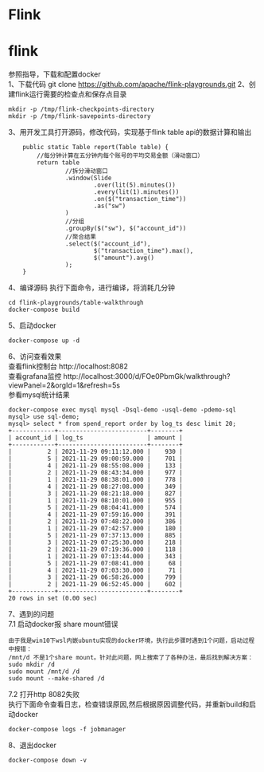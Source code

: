 # Flink

# flink

参照指导，下载和配置docker  
1、下载代码
git clone https://github.com/apache/flink-playgrounds.git 
2、创建flink运行需要的检查点和保存点目录
```
mkdir -p /tmp/flink-checkpoints-directory
mkdir -p /tmp/flink-savepoints-directory
```
3、用开发工具打开源码，修改代码，实现基于flink table api的数据计算和输出
```
    public static Table report(Table table) {
        //每分钟计算在五分钟内每个账号的平均交易金额（滑动窗口）
        return table
                //拆分滑动窗口
                .window(Slide
                        .over(lit(5).minutes())
                        .every(lit(1).minutes())
                        .on($("transaction_time"))
                        .as("sw")
                )
                //分组
                .groupBy($("sw"), $("account_id"))
                //聚合结果
                .select($("account_id"),
                        $("transaction_time").max(),
                        $("amount").avg()
                );
    }

```

4、编译源码
执行下面命令，进行编译，将消耗几分钟
```
cd flink-playgrounds/table-walkthrough
docker-compose build
```  
5、启动docker  
```
docker-compose up -d
```

6、访问查看效果  
查看flink控制台 
http://localhost:8082  
查看grafana监控 
http://localhost:3000/d/FOe0PbmGk/walkthrough?viewPanel=2&orgId=1&refresh=5s  
参看mysql统计结果
```
docker-compose exec mysql mysql -Dsql-demo -usql-demo -pdemo-sql
mysql> use sql-demo;
mysql> select * from spend_report order by log_ts desc limit 20;
+------------+-------------------------+--------+
| account_id | log_ts                  | amount |
+------------+-------------------------+--------+
|          2 | 2021-11-29 09:11:12.000 |    930 |
|          5 | 2021-11-29 09:00:59.000 |    701 |
|          4 | 2021-11-29 08:55:08.000 |    133 |
|          2 | 2021-11-29 08:43:34.000 |    977 |
|          1 | 2021-11-29 08:38:01.000 |    778 |
|          4 | 2021-11-29 08:27:08.000 |    349 |
|          3 | 2021-11-29 08:21:18.000 |    827 |
|          1 | 2021-11-29 08:10:01.000 |    955 |
|          5 | 2021-11-29 08:04:41.000 |    574 |
|          4 | 2021-11-29 07:59:16.000 |    391 |
|          2 | 2021-11-29 07:48:22.000 |    386 |
|          1 | 2021-11-29 07:42:57.000 |    180 |
|          5 | 2021-11-29 07:37:13.000 |    885 |
|          3 | 2021-11-29 07:25:30.000 |    218 |
|          2 | 2021-11-29 07:19:36.000 |    118 |
|          1 | 2021-11-29 07:13:44.000 |    343 |
|          5 | 2021-11-29 07:08:41.000 |     68 |
|          4 | 2021-11-29 07:03:30.000 |     71 |
|          3 | 2021-11-29 06:58:26.000 |    799 |
|          2 | 2021-11-29 06:52:45.000 |    602 |
+------------+-------------------------+--------+
20 rows in set (0.00 sec)
```
7、遇到的问题  
7.1 启动docker报 share mount错误  
```
由于我是win10下wsl内嵌ubuntu实现的docker环境，执行此步骤时遇到1个问题，启动过程中报错：
/mnt/d 不是1个share mount。针对此问题，网上搜索了了各种办法，最后找到解决方案：
sudo mkdir /d
sudo mount /mnt/d /d
sudo mount --make-shared /d
```

7.2 打开http 8082失败  
执行下面命令查看日志，检查错误原因,然后根据原因调整代码，并重新build和启动docker
```
docker-compose logs -f jobmanager
```
8、退出docker
```
docker-compose down -v
```
